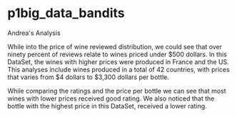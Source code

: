 # p1big_data_bandits

Andrea's Analysis

While into the price of wine reviewed distribution, we could see that over ninety percent of reviews relate to wines priced under $500 dollars. In this DataSet, the wines with higher prices were produced in France and the US.
This analyses include wines produced in a total of 42 countries, with prices that varies from $4 dollars to $3,300 dollars per bottle.

While comparing the ratings and the price per bottle we can see that most wines with lower prices received good rating. We also noticed that the bottle with the highest price in this DataSet, received a lower rating.
